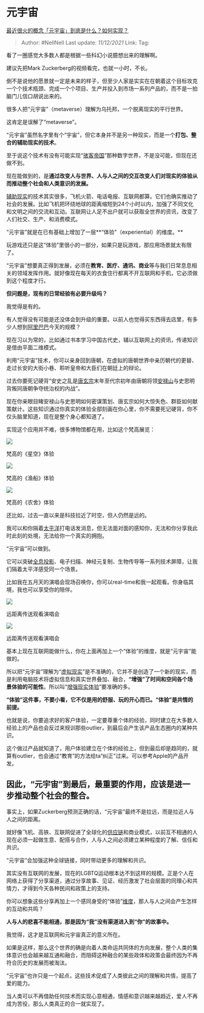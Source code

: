 # 元宇宙
[最近很火的概念「元宇宙」到底是什么？如何实现？](https://www.zhihu.com/question/493364990/answer/2258661625)

> Author: #NellNell 
> Last update: *11/12/2021* 
> Link:
> Tag:  
   
看了一圈感觉大多数人都是根据一些科幻小说臆想出来的理解啊。

建议先把Mark Zuckerberg的视频看完，也就一小时，不长。

倒不是说他的愿景就一定是未来的样子，但至少人家是实实在在朝着这个目标攻克一个个技术瓶颈、完成一个个项目、生产并投入到市场一系列产品的，而不是一拍脑门儿信口胡说出来的。

很多人把“元宇宙”（metaverse）理解为乌托邦，一个脱离现实的平行世界。

这肯定是误解了“metaverse”。

“元宇宙”虽然名字里有个“宇宙”，但它本身并不是另一种现实，而是一个**打包、整合的辅助现实的技术**。

至于说这个技术有没有可能实现“[骇客帝国](https://www.zhihu.com/search?q=%E9%AA%87%E5%AE%A2%E5%B8%9D%E5%9B%BD&search_source=Entity&hybrid_search_source=Entity&hybrid_search_extra=%7B%22sourceType%22%3A%22answer%22%2C%22sourceId%22%3A2258661625%7D)”那种数字世界，不是没可能，但现在还做不到。

现在能做到的，是**通过改变人与世界、人与人之间的交互改变人们对现实的体验从而推动整个社会和人类意识的发展。**

[辅助现实](https://www.zhihu.com/search?q=%E8%BE%85%E5%8A%A9%E7%8E%B0%E5%AE%9E&search_source=Entity&hybrid_search_source=Entity&hybrid_search_extra=%7B%22sourceType%22%3A%22answer%22%2C%22sourceId%22%3A2258661625%7D)的技术其实很多，飞机火箭、电话电报、互联网都算。它们也确实推动了社会的发展。比如飞机把环绕地球的距离缩短到24个小时以内，加强了不同文化和文明之间的交流和互动。互联网让人足不出户就可以获取全世界的资讯，改变了人们社交、生产、和消费模式。

“元宇宙”就是在已有基础上增加了一层**“体验”（experiential）的维度。**

玩游戏还只是这“体验”里很小的一部分，如果只是玩游戏，那应用场景就太有限了。

“元宇宙”想要真正得到发展，必须在**教育、医疗、通讯、商业**等与我们日常息息相关的领域发挥作用。就好像现在每天的衣食住行都离不开互联网和手机，它必须做到这个程度才行。

**但问题是，现有的日常经验有必要升级吗？**

我觉得是有的。

有人觉得没有可能是还没体会到升级的重要。以前人也觉得买东西得去店里，有多少人想到[阿里巴巴](https://www.zhihu.com/search?q=%E9%98%BF%E9%87%8C%E5%B7%B4%E5%B7%B4&search_source=Entity&hybrid_search_source=Entity&hybrid_search_extra=%7B%22sourceType%22%3A%22answer%22%2C%22sourceId%22%3A2258661625%7D)今天的规模？

现在习以为常的，比如通过书本学习中国古代史，辅以互联网上的资讯，传递知识是借由平面二维模式。

利用“元宇宙”技术，你可以亲身回到唐朝，在虚拟的唐朝世界中亲历朝代的更替、走过长安的大街小巷、聆听皇帝和大臣们在朝廷上的辩论。

过去你要死记硬背“安史之乱是[唐玄宗](https://www.zhihu.com/search?q=%E5%94%90%E7%8E%84%E5%AE%97&search_source=Entity&hybrid_search_source=Entity&hybrid_search_extra=%7B%22sourceType%22%3A%22answer%22%2C%22sourceId%22%3A2258661625%7D)末年至代宗初年由唐朝将领[安禄山](https://www.zhihu.com/search?q=%E5%AE%89%E7%A6%84%E5%B1%B1&search_source=Entity&hybrid_search_source=Entity&hybrid_search_extra=%7B%22sourceType%22%3A%22answer%22%2C%22sourceId%22%3A2258661625%7D)与史思明背叛同唐朝争夺统治权的内战”。

现在你亲眼目睹安禄山与史思明如何密谋策划、唐玄宗如何大惊失色、群臣如何献策献计。这些知识通过你真实的体验全部刻画在你心里，你不需要死记硬背，你不仅头脑里知道，现在是整个身心都知道了。

实现这个应用并不难，很多博物馆都在用，比如这个梵高展览：

![](https://pic3.zhimg.com/50/v2-c4f735d17956defda8d39d0eec8203d2_720w.jpg?source=1940ef5c)

梵高的《星空》体验

  

![](https://pic2.zhimg.com/50/v2-dfaf7795b4c3d153aae3fc3797335efe_720w.jpg?source=1940ef5c)

梵高的《渔船》体验

  

![](https://pic2.zhimg.com/50/v2-63029701e4d47f5448ff3b6e0201408c_720w.jpg?source=1940ef5c)

梵高的《农舍》体验

还比如，过去一直以来是科技拉近了时空，但人仍然是远的。

我可以和你隔着[太平洋](https://www.zhihu.com/search?q=%E5%A4%AA%E5%B9%B3%E6%B4%8B&search_source=Entity&hybrid_search_source=Entity&hybrid_search_extra=%7B%22sourceType%22%3A%22answer%22%2C%22sourceId%22%3A2258661625%7D)打电话发消息，但无法面对面的感知你，无法和你分享我此时此刻的处境，无法给你一个真实的拥抱。

“元宇宙”可以做到。

它可以突破[全息投影](https://www.zhihu.com/search?q=%E5%85%A8%E6%81%AF%E6%8A%95%E5%BD%B1&search_source=Entity&hybrid_search_source=Entity&hybrid_search_extra=%7B%22sourceType%22%3A%22answer%22%2C%22sourceId%22%3A2258661625%7D)、电子扫描、神经元复制、生物传导等一系列技术屏障，让我们隔着太平洋感受同一个场景。

比如我在五月天的演唱会现场召唤你，你可以real-time和我一起观看。你身临其境，我也可以享受你的陪伴。

![](https://pica.zhimg.com/50/v2-ef4e238795f020749a637584255f92ed_720w.jpg?source=1940ef5c)

远距离传送观看演唱会

  

![](https://pic3.zhimg.com/50/v2-afbdda691998e3cff0aabae3ea4a8d4c_720w.jpg?source=1940ef5c)

远距离传送观看演唱会

基本上现在互联网能做什么，你在上面再加上一个“体验”的维度，就是“元宇宙”能做的。

所以把“元宇宙”理解为“[虚拟现实](https://www.zhihu.com/search?q=%E8%99%9A%E6%8B%9F%E7%8E%B0%E5%AE%9E&search_source=Entity&hybrid_search_source=Entity&hybrid_search_extra=%7B%22sourceType%22%3A%22answer%22%2C%22sourceId%22%3A2258661625%7D)”是不准确的，它并不是创造了一个新的现实，而是利用电脑技术将虚拟信息和真实世界叠加、融合，**“增强”了时间和空间各个场景体验的可能性**。所以叫“[增强现实体验](https://www.zhihu.com/search?q=%E5%A2%9E%E5%BC%BA%E7%8E%B0%E5%AE%9E%E4%BD%93%E9%AA%8C&search_source=Entity&hybrid_search_source=Entity&hybrid_search_extra=%7B%22sourceType%22%3A%22answer%22%2C%22sourceId%22%3A2258661625%7D)”要准确的多。

**“体验”这件事，不要小看，它不仅是用的舒服、玩的开心而已。“体验”是共情的前提。**

也就是说，你要追求好的客户体验，一定要尊重个体的经验，同时建立在大多数人经验上的产品也会反过来规训那些outlier，到最后会产生该产品生态圈内的某种共识。

这个做过产品就知道了，用户体验建立在个体的经验上，但到最后却是趋同的，就算有outlier，也会通过“教育”的方法给ta“纠正”过来。可以参考Apple的产品开发。

## **因此，“元宇宙”到最后，最重要的作用，应该是进一步推动整个社会的整合。**

事实上，如果Zuckerberg预测正确的话，“元宇宙”最终不是拉远，而是拉近人与人之间的距离。

就好像飞机、高铁、互联网促进了全球化的[供应链](https://www.zhihu.com/search?q=%E4%BE%9B%E5%BA%94%E9%93%BE&search_source=Entity&hybrid_search_source=Entity&hybrid_search_extra=%7B%22sourceType%22%3A%22answer%22%2C%22sourceId%22%3A2258661625%7D)和商业模式，以前互不相通的人现在必须一起做生意、配搭与合作，人与人之间必须建立某种程度的了解、信任和共识。

“元宇宙”会加强这种全球链接，同时带动更多的理解和共识。

其实没有互联网的发展，现在的LGBTQ运动根本达不到这样的规模。正是个人在网络上获得了分享渠道，通过分享故事、见证、经历激发了社会层面的同理心和共情力，才得到今天各种民间和政策上的支持。

你可以想象这些分享再加上一个感同身受的“体验”[维度](https://www.zhihu.com/search?q=%E7%BB%B4%E5%BA%A6&search_source=Entity&hybrid_search_source=Entity&hybrid_search_extra=%7B%22sourceType%22%3A%22answer%22%2C%22sourceId%22%3A2258661625%7D)，那人与人之间会产生怎样的互动和共鸣？

**人与人的悲喜不能相通，那是因为“我”没有渠道进入到“你”的故事中。**

我觉得，这才是互联网和元宇宙真正的意义所在。

如果是这样，那么这个世界的确是向着人类命运共同体的方向发展，整个人类的集体意识也会越来越互通和融合，而阻碍这种融合的某些政体和政策会最终因为不再符合历史的发展而被淘汰。

“元宇宙”也许只是一个起点，这些技术促成了人类彼此之间的理解和共情，提高了爱的能力。

当人类可以不再借助任何技术而实现心意相通，情感和意识越来越趋近，爱人不再成为苦役，那么人类真正的合一就实现了。